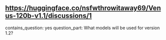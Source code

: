 ## https://huggingface.co/nsfwthrowitaway69/Venus-120b-v1.1/discussions/1

contains_question: yes
question_part: What models will be used for version 1.2?